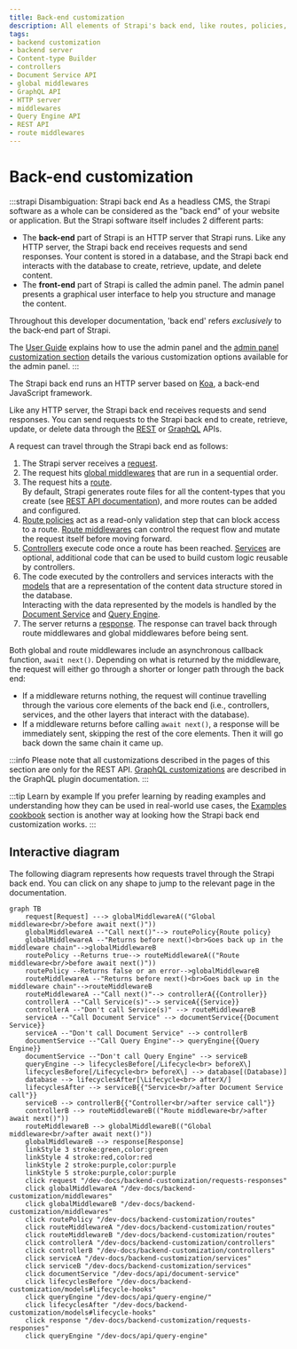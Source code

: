 ```yaml
---
title: Back-end customization
description: All elements of Strapi's back end, like routes, policies, middlewares, controllers, services, models, requests, responses, and webhooks, can be customized.
tags:
- backend customization
- backend server
- Content-type Builder 
- controllers
- Document Service API 
- global middlewares
- GraphQL API
- HTTP server
- middlewares
- Query Engine API
- REST API 
- route middlewares
---
```


# Back-end customization

:::strapi Disambiguation: Strapi back end
As a headless CMS, the Strapi software as a whole can be considered as the "back end" of your website or application.
But the Strapi software itself includes 2 different parts:


- The **back-end** part of Strapi is an HTTP server that Strapi runs. Like any HTTP server, the Strapi back end receives requests and send responses. Your content is stored in a database, and the Strapi back end interacts with the database to create, retrieve, update, and delete content.
- The **front-end** part of Strapi is called the admin panel. The admin panel presents a graphical user interface to help you structure and manage the content.

Throughout this developer documentation, 'back end' refers _exclusively_ to the back-end part of Strapi.

The [User Guide](/user-docs/intro) explains how to use the admin panel and the [admin panel customization section](/dev-docs/admin-panel-customization) details the various customization options available for the admin panel.
:::

The Strapi back end runs an HTTP server based on [Koa](https://koajs.com/), a back-end JavaScript framework.

Like any HTTP server, the Strapi back end receives requests and send responses. You can send requests to the Strapi back end to create, retrieve, update, or delete data through the [REST](/dev-docs/api/rest) or [GraphQL](/dev-docs/api/graphql) APIs.

A request can travel through the Strapi back end as follows:

1. The Strapi server receives a [request](/dev-docs/backend-customization/requests-responses).
2. The request hits [global middlewares](/dev-docs/backend-customization/middlewares) that are run in a sequential order.
3. The request hits a [route](/dev-docs/backend-customization/routes).<br/>By default, Strapi generates route files for all the content-types that you create (see [REST API documentation](/dev-docs/api/rest)), and more routes can be added and configured.
4. [Route policies](/dev-docs/backend-customization/policies) act as a read-only validation step that can block access to a route. [Route middlewares](/dev-docs/backend-customization/routes#middlewares) can control the request flow and mutate the request itself before moving forward.
5. [Controllers](/dev-docs/backend-customization/controllers) execute code once a route has been reached. [Services](/dev-docs/backend-customization/services) are optional, additional code that can be used to build custom logic reusable by controllers.
6. The code executed by the controllers and services interacts with the [models](/dev-docs/backend-customization/models) that are a representation of the content data structure stored in the database.<br />Interacting with the data represented by the models is handled by the [Document Service](/dev-docs/api/document-service) and [Query Engine](/dev-docs/api/query-engine).
7. The server returns a [response](/dev-docs/backend-customization/requests-responses). The response can travel back through route middlewares and global middlewares before being sent.

Both global and route middlewares include an asynchronous callback function, `await next()`. Depending on what is returned by the middleware, the request will either go through a shorter or longer path through the back end:

* If a middleware returns nothing, the request will continue travelling through the various core elements of the back end (i.e., controllers, services, and the other layers that interact with the database).
* If a middleware returns before calling `await next()`, a response will be immediately sent, skipping the rest of the core elements. Then it will go back down the same chain it came up.

:::info
Please note that all customizations described in the pages of this section are only for the REST API. [GraphQL customizations](/dev-docs/plugins/graphql#customization) are described in the GraphQL plugin documentation.
:::

:::tip Learn by example
If you prefer learning by reading examples and understanding how they can be used in real-world use cases, the [Examples cookbook](/dev-docs/backend-customization/examples) section is another way at looking how the Strapi back end customization works.
:::

## Interactive diagram

The following diagram represents how requests travel through the Strapi back end. You can click on any shape to jump to the relevant page in the documentation.

```mermaid
graph TB
    request[Request] ---> globalMiddlewareA(("Global middleware<br/>before await next()"))
    globalMiddlewareA --"Call next()"--> routePolicy{Route policy}
    globalMiddlewareA --"Returns before next()<br>Goes back up in the middleware chain"-->globalMiddlewareB
    routePolicy --Returns true--> routeMiddlewareA(("Route middleware<br/>before await next()"))
    routePolicy --Returns false or an error-->globalMiddlewareB
    routeMiddlewareA --"Returns before next()<br>Goes back up in the middleware chain"-->routeMiddlewareB
    routeMiddlewareA --"Call next()"--> controllerA{{Controller}}
    controllerA --"Call Service(s)"--> serviceA{{Service}}
    controllerA --"Don't call Service(s)" --> routeMiddlewareB
    serviceA --"Call Document Service" --> documentService{{Document Service}}
    serviceA --"Don't call Document Service" --> controllerB
    documentService --"Call Query Engine"--> queryEngine{{Query Engine}}
    documentService --"Don't call Query Engine" --> serviceB
    queryEngine --> lifecyclesBefore[/Lifecycle<br> beforeX\] 
    lifecyclesBefore[/Lifecycle<br> beforeX\] --> database[(Database)]
    database --> lifecyclesAfter[\Lifecycle<br> afterX/]
    lifecyclesAfter --> serviceB{{"Service<br/>after Document Service call"}}
    serviceB --> controllerB{{"Controller<br/>after service call"}}
    controllerB --> routeMiddlewareB(("Route middleware<br/>after await next()"))
    routeMiddlewareB --> globalMiddlewareB(("Global middleware<br/>after await next()"))
    globalMiddlewareB --> response[Response]
    linkStyle 3 stroke:green,color:green
    linkStyle 4 stroke:red,color:red
    linkStyle 2 stroke:purple,color:purple
    linkStyle 5 stroke:purple,color:purple
    click request "/dev-docs/backend-customization/requests-responses"
    click globalMiddlewareA "/dev-docs/backend-customization/middlewares"
    click globalMiddlewareB "/dev-docs/backend-customization/middlewares"
    click routePolicy "/dev-docs/backend-customization/routes"
    click routeMiddlewareA "/dev-docs/backend-customization/routes"
    click routeMiddlewareB "/dev-docs/backend-customization/routes"
    click controllerA "/dev-docs/backend-customization/controllers"
    click controllerB "/dev-docs/backend-customization/controllers"
    click serviceA "/dev-docs/backend-customization/services"
    click serviceB "/dev-docs/backend-customization/services"
    click documentService "/dev-docs/api/document-service"
    click lifecyclesBefore "/dev-docs/backend-customization/models#lifecycle-hooks"
    click queryEngine "/dev-docs/api/query-engine/"
    click lifecyclesAfter "/dev-docs/backend-customization/models#lifecycle-hooks"
    click response "/dev-docs/backend-customization/requests-responses"
    click queryEngine "/dev-docs/api/query-engine"
```

